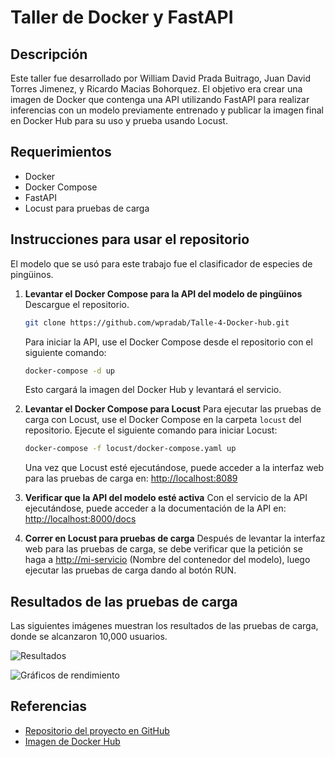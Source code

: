 
# Taller de Docker y FastAPI

## Descripción
Este taller fue desarrollado por William David Prada Buitrago, Juan David Torres Jimenez, y Ricardo Macias Bohorquez. El objetivo era crear una imagen de Docker que contenga una API utilizando FastAPI para realizar inferencias con un modelo previamente entrenado y publicar la imagen final en Docker Hub para su uso y prueba usando Locust.

## Requerimientos
- Docker
- Docker Compose
- FastAPI
- Locust para pruebas de carga

## Instrucciones para usar el repositorio
El modelo que se usó para este trabajo fue el clasificador de especies de pingüinos.
1. **Levantar el Docker Compose para la API del modelo de pingüinos**
   Descargue el repositorio.
   ```bash
   git clone https://github.com/wpradab/Talle-4-Docker-hub.git
   ```

   Para iniciar la API, use el Docker Compose desde el repositorio con el siguiente comando:
   ```bash
   docker-compose -d up
   ```
   Esto cargará la imagen del Docker Hub y levantará el servicio.

2. **Levantar el Docker Compose para Locust**
   Para ejecutar las pruebas de carga con Locust, use el Docker Compose en la carpeta `locust` del repositorio. Ejecute el siguiente comando para iniciar Locust:
   ```bash
   docker-compose -f locust/docker-compose.yaml up
   ```

   Una vez que Locust esté ejecutándose, puede acceder a la interfaz web para las pruebas de carga en:
   [http://localhost:8089](http://localhost:8089)

3. **Verificar que la API del modelo esté activa**
   Con el servicio de la API ejecutándose, puede acceder a la documentación de la API en:
   [http://localhost:8000/docs](http://localhost:8000/docs)

4. **Correr en Locust para pruebas de carga**
   Después de levantar la interfaz web para las pruebas de carga, se debe verificar que la petición se haga a [http://mi-servicio](http://mi-servicio) (Nombre del contenedor del modelo), luego ejecutar las pruebas de carga dando al botón RUN.

## Resultados de las pruebas de carga
Las siguientes imágenes muestran los resultados de las pruebas de carga, donde se alcanzaron 10,000 usuarios.

![Resultados](10000request.png)

![Gráficos de rendimiento](https://i.imgur.com/JW4ZXGT.png)

## Referencias
- [Repositorio del proyecto en GitHub](https://github.com/wpradab/Talle-4-Docker-hub.git)
- [Imagen de Docker Hub](https://hub.docker.com/r/david984/penguin_inference)
